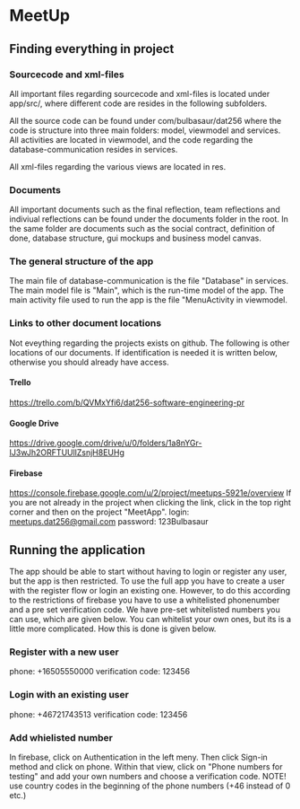 # MeetUp

## Finding everything in project

### Sourcecode and xml-files
All important files regarding sourcecode and xml-files is located under app/src/, where different code are resides in the following subfolders. 

All the source code can be found under com/bulbasaur/dat256 where the code is structure into three main folders: model, viewmodel and services. All activities are located in viewmodel, and the code regarding the database-communication resides in services. 

All xml-files regarding the various views are located in res. 

### Documents
All important documents such as the final reflection, team reflections and indiviual reflections can be found under the documents folder in the root. In the same folder are documents such as the social contract, definition of done, database structure, gui mockups and business model canvas. 

### The general structure of the app
The main file of database-communication is the file "Database" in services. The main model file is "Main", which is the run-time model of the app. The main activity file used to run the app is the file "MenuActivity in viewmodel. 

### Links to other document locations
Not eveything regarding the projects exists on github. The following is other locations of our documents. If identification is needed it is written below, otherwise you should already have access. 

#### Trello
https://trello.com/b/QVMxYfi6/dat256-software-engineering-pr

#### Google Drive
https://drive.google.com/drive/u/0/folders/1a8nYGr-IJ3wJh2ORFTUUllZsnjH8EUHg

#### Firebase
https://console.firebase.google.com/u/2/project/meetups-5921e/overview
If you are not already in the project when clicking the link, click in the top right corner and then on the project "MeetApp". 
login: meetups.dat256@gmail.com
password: 123Bulbasaur

## Running the application
The app should be able to start without having to login or register any user, but the app is then restricted. To use the full app you have to create a user with the register flow or login an existing one. However, to do this according to the restrictions of firebase you have to use a whitelisted phonenumber and a pre set verification code. We have pre-set whitelisted numbers you can use, which are given below. You can whitelist your own ones, but its is a little more complicated. How this is done is given below. 

### Register with a new user
phone: +16505550000
verification code: 123456

### Login with an existing user
phone: +46721743513
verification code: 123456

### Add whielisted number
In firebase, click on Authentication in the left meny. Then click Sign-in method and click on phone. Within that view, click on "Phone numbers for testing" and add your own numbers and choose a verification code. NOTE! use country codes in the beginning of the phone numbers (+46 instead of 0 etc.)
